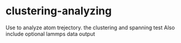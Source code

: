 clustering-analyzing
====================
Use to analyze atom trejectory. the clustering and spanning test
Also include optional lammps data output 


